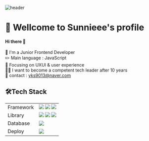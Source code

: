![header](https://capsule-render.vercel.app/api?type=waving&color=auto&height=300&section=header&text=jinsun%Yoon&fontSize=60)

<h1>🐤 Wellcome to Sunnieee's profile</h1>
<h4>Hi there 👋</h4>

📢 I'm a Junior Frontend Developer<br/>
✏️ Main language : JavaScript<br/>
🧐 Focusing on UXUI & user experience <br/>
🙋‍♀️ I want to become a competent tech leader after 10 years<br/>
📩 contact : yks9013@naver.com<br/>

<h2>🛠️Tech Stack</h2>
<table>
  <tr>
  <td>Framework</td><td><img src="https://img.shields.io/badge/React-61DAFB?style=for-the-badge&logo=React&logoColor=white"> <img src="https://img.shields.io/badge/Redux-764ABC?style=for-the-badge&logo=Redux&logoColor=white"> <img src="https://img.shields.io/badge/Redux tool kit-764ABC?style=for-the-badge&logo=Redux&logoColor=white"> </td>
  </tr>
  <tr>
  <td>Library</td><td><img src="https://img.shields.io/badge/Axios-6F02B5?style=for-the-badge&logo=Axios&logoColor=white"> <img src="https://img.shields.io/badge/Styled components-DB7093?style=for-the-badge&logo=styledComponents=white"> <img src="https://img.shields.io/badge/Prettier-F7B93E?style=for-the-badge&logo=prettier=white"></td>
  </tr>
  <tr>
  <td>Database</td><td><img src="https://img.shields.io/badge/Firebase-FFCA28?style=for-the-badge&logo=Firebase&logoColor=white"></td>
  </tr>
  <tr>
  <td>Deploy</td><td><img src="https://img.shields.io/badge/aws-232F3E?style=for-the-badge&logo=aws&logoColor=white"></td>
  </tr>
</table>

<!--
**jinsunYoon/jinsunYoon** is a ✨ _special_ ✨ repository because its `README.md` (this file) appears on your GitHub profile.

Here are some ideas to get you started:

- 🔭 I’m currently working on ...
- 🌱 I’m currently learning ...
- 👯 I’m looking to collaborate on ...
- 🤔 I’m looking for help with ...
- 💬 Ask me about ...
- 📫 How to reach me: ...
- 😄 Pronouns: ...
- ⚡ Fun fact: ...
-->
